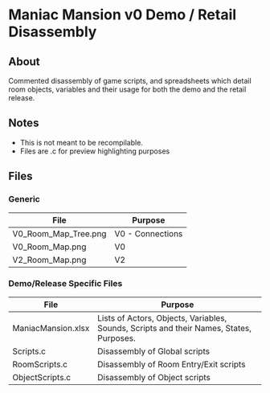 # Maniac Mansion v0 Demo / Retail Disassembly

## About

Commented disassembly of game scripts, and spreadsheets which detail room objects, variables and their usage for both the demo and the retail release.


## Notes

* This is not meant to be recompilable.
* Files are .c for preview highlighting purposes

## Files

### Generic

File | Purpose
---- | -------
V0_Room_Map_Tree.png | V0 - Connections
V0_Room_Map.png | V0
V2_Room_Map.png | V2


### Demo/Release Specific Files

File | Purpose
---- | -------
ManiacMansion.xlsx | Lists of Actors, Objects, Variables, Sounds, Scripts and their Names, States, Purposes.
Scripts.c | Disassembly of Global scripts
RoomScripts.c | Disassembly of Room Entry/Exit scripts
ObjectScripts.c | Disassembly of Object scripts
